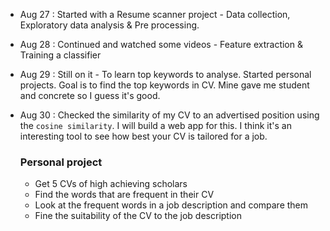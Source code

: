 - Aug 27 : Started with a Resume scanner project - Data collection, Exploratory data analysis & Pre processing.
- Aug 28 : Continued and watched some videos - Feature extraction & Training a classifier
- Aug 29 : Still on it - To learn top keywords to analyse. Started personal projects. Goal is to find the top keywords in CV. Mine gave me student and concrete so I guess it's good.
- Aug 30 : Checked the similarity of my CV to an advertised position using the `cosine similarity`. I will build a web app for this. I think it's an interesting tool to see how best your CV is tailored for a job. 

  ### Personal project

  - Get 5 CVs of high achieving scholars
  - Find the words that are frequent in their CV
  - Look at the frequent words in a job description and compare them
  - Fine the suitability of the CV to the job description

